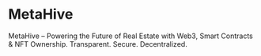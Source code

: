 # MetaHive
MetaHive – Powering the Future of Real Estate with Web3, Smart Contracts &amp; NFT Ownership. Transparent. Secure. Decentralized.
